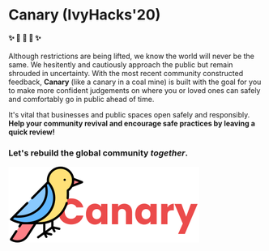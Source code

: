 # Canary (IvyHacks'20)

#### :sparkles: :seedling: :hatching_chick: :seedling: :sparkles:

Although restrictions are being lifted, we know the world will never be the same.
We hesitently and cautiously approach the public but remain shrouded in uncertainty. 
With the most recent community constructed feedback, **Canary** (like a canary in a coal mine) 
is built with the goal for you to make more confident judgements on where
you or loved ones can safely and comfortably go in public ahead of time.

It's vital that businesses and public spaces open safely and responsibly. **Help your community revival and encourage safe practices by leaving a quick review!**
### Let's rebuild the global community *together*.

<img src="my-app/src/svg/logo.svg">
